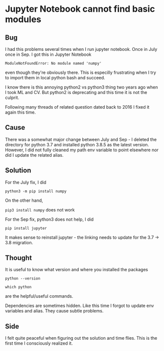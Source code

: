 # Jupyter Notebook cannot find basic modules 

## Bug
I had this problems several times when I run jupyter notebook. Once in July once in Sep. I got this in Jupyter Notebook 

```ModuleNotFoundError: No module named 'numpy'```

even though they're obviously there. This is especilly frustrating when I try to import them in local python bash and succeed. 

I know there is this annoying python2 vs python3 thing two years ago when I took ML and CV. But python2 is deprecating and this time it is not the culprit.

Following many threads of related question dated back to 2016 I fixed it again this time. 

## Cause
There was a somewhat major change between July and Sep - I deleted the directory for python 3.7 and installed python 3.8.5 as the latest version. However, I did not fully cleaned my path env variable to point elsewhere nor did I update the related alias.

## Solution
For the July fix, I did 

```python3 -m pip install numpy```

On the other hand, 

```pip3 install numpy``` does not work 

For the Sep fix, python3 does not help, I did 

```pip install jupyter```

It makes sense to reinstall jupyter - the linking needs to update for the 3.7 -> 3.8 migration. 

## Thought
It is useful to know what version and where you installed the packages 

```python --version``` 

```which python```  

are the helpful/useful commands. 

Dependencies are sometimes hidden. Like this time I forgot to update env variables and alias. They cause subtle problems. 

## Side
I felt quite peaceful when figuring out the solution and time flies. This is the first time I consciously realized it. 
